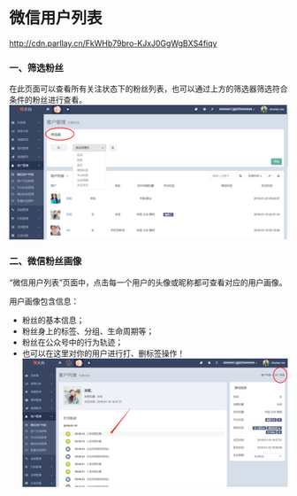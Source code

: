 # 微信用户列表

http://cdn.parllay.cn/FkWHb79bro-KJxJ0GgWgBXS4fiqy

### 一、筛选粉丝

在此页面可以查看所有关注状态下的粉丝列表，也可以通过上方的筛选器筛选符合条件的粉丝进行查看。![](/assets/1516594955%281%29.png)

### 二、微信粉丝画像

“微信用户列表”页面中，点击每一个用户的头像或昵称都可查看对应的用户画像。

用户画像包含信息：

* 粉丝的基本信息；
* 粉丝身上的标签、分组、生命周期等；
* 粉丝在公众号中的行为轨迹；
* 也可以在这里对你的用户进行打、删标签操作！![](/assets/1516357459%281%29.png)



